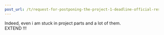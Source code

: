 ```yaml
---
post_url: /t/request-for-postponing-the-project-1-deadline-official-response-extended/166866/15
---
```

Indeed, even i am stuck in project parts and a lot of them.  
EXTEND !!!